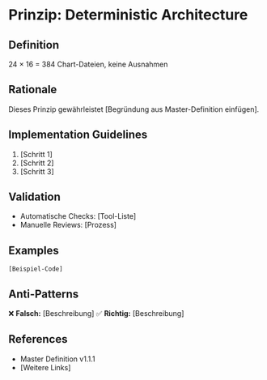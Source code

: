 # Prinzip: Deterministic Architecture

## Definition
24 × 16 = 384 Chart-Dateien, keine Ausnahmen

## Rationale
Dieses Prinzip gewährleistet [Begründung aus Master-Definition einfügen].

## Implementation Guidelines
1. [Schritt 1]
2. [Schritt 2]
3. [Schritt 3]

## Validation
- Automatische Checks: [Tool-Liste]
- Manuelle Reviews: [Prozess]

## Examples
```
[Beispiel-Code]
```

## Anti-Patterns
❌ **Falsch:** [Beschreibung]
✅ **Richtig:** [Beschreibung]

## References
- Master Definition v1.1.1
- [Weitere Links]
